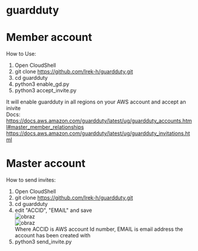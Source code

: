 # guardduty

# Member account  

How to Use:

1. Open CloudShell
2. git clone https://github.com/Irek-h/guardduty.git
3. cd guardduty
4. python3 enable_gd.py
5. python3 accept_invite.py

It will enable guardduty in all regions on your AWS account and accept an inivite  
Docs:  
https://docs.aws.amazon.com/guardduty/latest/ug/guardduty_accounts.html#master_member_relationships  
https://docs.aws.amazon.com/guardduty/latest/ug/guardduty_invitations.html

<!-- 
1. Open CloudShell
2. git clone https://github.com/Irek-h/guardduty.git
3. cd guardduty
4. chmod +x gd_setup.sh
5. ./gd_setup.sh
 -->

# Master account

How to send invites:

1. Open CloudShell
2. git clone https://github.com/Irek-h/guardduty.git
3. cd guardduty
4. edit "ACCID", "EMAIL" and save  
![obraz](https://user-images.githubusercontent.com/82705344/162448697-c2773c89-f4eb-4372-b666-7f281bd32672.png)  
![obraz](https://user-images.githubusercontent.com/82705344/162448741-daddea50-36d7-46db-a9b3-817c7d76adec.png)  
Where ACCID is AWS account Id number, EMAIL is email address the account has been created with  
5. python3 send_invite.py









